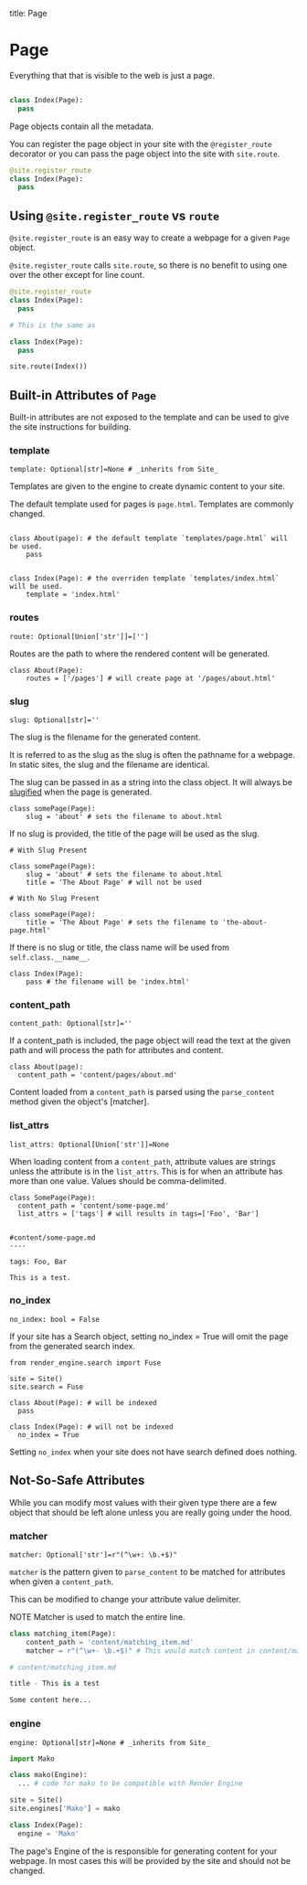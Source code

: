 title: Page

# Page

Everything that that is visible to the web is just a page.

```python

class Index(Page):
  pass

```

Page objects contain all the metadata.

You can register the page object in your site with the `@register_route`
decorator or you can pass the page object into the site with `site.route`.

```python
@site.register_route
class Index(Page):
  pass
```

## Using `@site.register_route` vs `route`

`@site.register_route` is an easy way to create a webpage for a given `Page`
object.

`@site.register_route` calls `site.route`, so there is no benefit to using one
over the other except for line count.


```python
@site.register_route
class Index(Page):
  pass

# This is the same as

class Index(Page):
  pass

site.route(Index())

```

## Built-in Attributes of `Page`

Built-in attributes are not exposed to the template and can be used to give the
site instructions for building.

### template

`template: Optional[str]=None # _inherits from Site_`

Templates are given to the engine to create dynamic content to your site. 

The default template used for pages is `page.html`. Templates are commonly
changed.

```

class About(page): # the default template `templates/page.html` will be used.
    pass


class Index(Page): # the overriden template `templates/index.html` will be used.
    template = 'index.html'
```

### routes

`route: Optional[Union['str']]=['']`

Routes are the path to where the rendered content will be generated.

```
class About(Page):
    routes = ['/pages'] # will create page at '/pages/about.html'

```

### slug

`slug: Optional[str]=''`

The slug is the filename for the generated content.


It is referred to as the slug as the slug is often the pathname for a webpage. In static sites, the slug and the filename are identical.

The slug can be passed in as a string into the class object. It will always be
[slugified](https://pypi.org/project/python-slugify/) when the page is generated.
```
class somePage(Page):
    slug = 'about' # sets the filename to about.html
```

If no slug is provided, the title of the page will be used as the slug. 

```
# With Slug Present

class somePage(Page):
    slug = 'about' # sets the filename to about.html
    title = 'The About Page' # will not be used

# With No Slug Present

class somePage(Page):
    title = 'The About Page' # sets the filename to 'the-about-page.html'
```

If there is no slug or title, the class name will be used from `self.class.__name__`.

```
class Index(Page):
    pass # the filename will be 'index.html'

```

### content_path

`content_path: Optional[str]=''`

If a content_path is included, the page object will read the text at the given path and will process the path for attributes and content.

```
class About(page):
  content_path = 'content/pages/about.md'
```

Content loaded from a `content_path` is parsed using the `parse_content`
method given the object's [matcher].

### list_attrs

`list_attrs: Optional[Union['str']]=None`

When loading content from a `content_path`, attribute values are strings unless
the attribute is in the `list_attrs`. This is for when an attribute has more
than one value. Values should be comma-delimited.

```
class SomePage(Page):
  content_path = 'content/some-page.md'
  list_attrs = ['tags'] # will results in tags=['Foo', 'Bar']


#content/some-page.md
----

tags: Foo, Bar

This is a test.

```

### no_index

`no_index: bool = False`

If your site has a Search object, setting no_index = True will omit the page
from the generated search index.

```
from render_engine.search import Fuse

site = Site()
site.search = Fuse

class About(Page): # will be indexed
  pass

class Index(Page): # will not be indexed
  no_index = True

```

Setting `no_index` when your site does not have search defined does nothing.

## Not-So-Safe Attributes
While you can modify most values with their given type there are a few object
that should be left alone unless you are really going under the hood.

### matcher
`matcher: Optional['str']=r"(^\w+: \b.+$)"`

`matcher` is the pattern given to `parse_content` to be matched for attributes when given a
`content_path`.

This can be modified to change your attribute value delimiter.

NOTE Matcher is used to match the entire line.

```python
class matching_item(Page):
    content_path = 'content/matching_item.md'
    matcher = r"(^\w+- \b.+$)" # This would match content in content/matching_item.md

# content/matching_item.md

title - This is a test

Some content here...
```

### engine
`engine: Optional[str]=None # _inherits from Site_`

```python
import Mako

class mako(Engine):
  ... # code for mako to be compatible with Render Engine

site = Site()
site.engines['Mako'] = mako

class Index(Page):
  engine = 'Mako'
```

The page's Engine of the is responsible for generating content for your
webpage. In most cases this will be provided by the site and should not be
changed.


